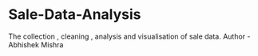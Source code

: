 # Sale-Data-Analysis
The collection , cleaning , analysis and visualisation of sale data.
Author - Abhishek Mishra

